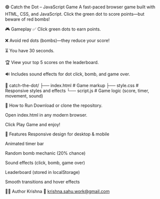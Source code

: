 🟢 Catch the Dot – JavaScript Game
A fast-paced browser game built with HTML, CSS, and JavaScript.
Click the green dot to score points—but beware of red bombs!

🎮 Gameplay
✅ Click green dots to earn points.

❌ Avoid red dots (bombs)—they reduce your score!

⏳ You have 30 seconds.

🏆 View your top 5 scores on the leaderboard.

🔊 Includes sound effects for dot click, bomb, and game over.


📁 catch-the-dot/
├── index.html       # Game markup
├── style.css        # Responsive styles and effects
└── script.js        # Game logic (score, timer, movement, sound)


🚀 How to Run
Download or clone the repository.

Open index.html in any modern browser.

Click Play Game and enjoy!

📱 Features
Responsive design for desktop & mobile

Animated timer bar

Random bomb mechanic (20% chance)

Sound effects (click, bomb, game over)

Leaderboard (stored in localStorage)

Smooth transitions and hover effects

👨‍💻 Author
Krishna
📧 krishna.sahu.work@gmail.com

